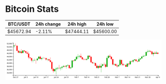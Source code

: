 # Bitcoin Stats

BTC/USDT|24h change|24h high|24h low|
|---|---|---|---|
|$45672.94|-2.11%|$47444.11|$45600.00|

<img src="./chart.svg">
